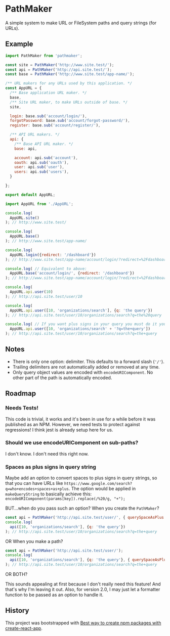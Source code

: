 # PathMaker

A simple system to make URL or FileSystem paths and query strings (for URLs).

## Example

```js
import PathMaker from 'pathmaker';

const site = PathMaker('http://www.site.test/');
const api = PathMaker('http://api.site.test/');
const base = PathMaker('http://www.site.test/app-name/');

/** URL makers for any URLs used by this application. */
const AppURL = {
  /** Base application URL maker. */
  base,
  /** Site URL maker, to make URLs outside of base. */
  site,

  login: base.sub('account/login/'),
  forgotPassword: base.sub('account/forgot-password/'),
  register: base.sub('account/register/'),

  /** API URL makers. */
  api: {
    /** Base API URL maker. */
    base: api,

    account: api.sub('account'),
    oauth: api.sub('oauth'),
    user: api.sub('user'),
    users: api.sub('users'),
  }

};

export default AppURL;
```

```js
import AppURL from './AppURL';

console.log(
  AppURL.site()
); // http://www.site.test/

console.log(
  AppURL.base()
); // http://www.site.test/app-name/

console.log(
  AppURL.login({redirect: '/dashboard'})
); // http://www.site.test/app-name/account/login/?redirect=%2Fdashboard

console.log( // Equivalent to above:
  AppURL.base('account/login/', {redirect: '/dashboard'})
); // http://www.site.test/app-name/account/login/?redirect=%2Fdashboard

console.log(
  AppURL.api.user(10)
); // http://api.site.test/user/10

console.log(
  AppURL.api.user([10, 'organizations/search'], {q: 'the query'})
); // http://api.site.test/user/10/organizations/search?q=the%20query

console.log( // If you want plus signs in your query you must do it yourself!
  AppURL.api.user([10, 'organizations/search' + '?q=the+query'])
); // http://api.site.test/user/10/organizations/search?q=the+query
```

## Notes

- There is only one option: delimiter. This defaults to a forward slash (`'/'`).
- Trailing delimiters are not automatically added or removed at any time.
- Only query object values are encoded with `encodeURIComponent`. No other part of the path is automatically encoded.

## Roadmap

### Needs Tests!

This code is trivial, it works and it's been in use for a while before it was 
published as an NPM. However, we need tests to protect against regressions! 
I think jest is already setup here for us.

### Should we use encodeURIComponent on sub-paths?

I don't know. I don't need this right now.

### Spaces as plus signs in query string

Maybe add an option to convert spaces to plus signs in query strings, so that
you can have URLs like `https://www.google.com/search?q=who+encodes+spaces+as+plus`.
The option would be applied in `makeQueryString` to basically achieve this:
`encodeURIComponent(params[key]).replace(/%20/g, "+");`

BUT...when do you pass such an option? When you create the `PathMaker`?
```js
const api = PathMaker('http://api.site.test/user/', { querySpaceAsPlus: true });
console.log(
  api([10, 'organizations/search'], {q: 'the query'})
); // http://api.site.test/user/10/organizations/search?q=the+query
```
OR When you make a path? 
```js
const api = PathMaker('http://api.site.test/user/');
console.log(
  api([10, 'organizations/search'], {q: 'the query'}, { querySpaceAsPlus: true })
); // http://api.site.test/user/10/organizations/search?q=the+query
```
OR BOTH?

This sounds appealing at first because I don't really need this feature!
And that's why I'm leaving it out. Also, for version 2.0, I may just let
a formatter function to be passed as an option to handle it.

## History

This project was bootstrapped with [Best way to create npm packages with create-react-app](https://medium.com/@lokhmakov/best-way-to-create-npm-packages-with-create-react-app-b24dd449c354).
